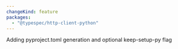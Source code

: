 ```yaml
---
changeKind: feature
packages:
  - "@typespec/http-client-python"
---
```


Adding pyproject.toml generation and optional keep-setup-py flag
